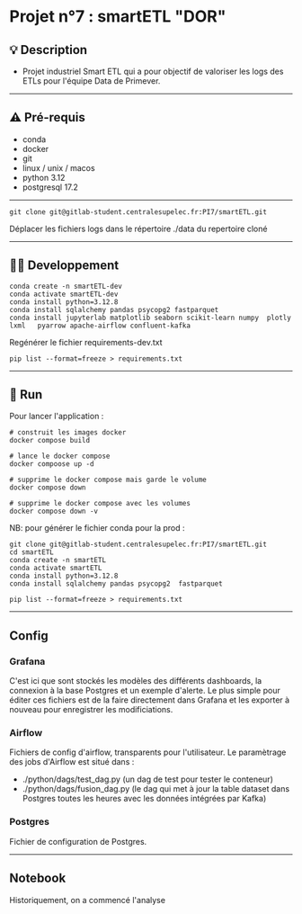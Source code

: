 # Projet n°7 : smartETL "DOR"

## 💡 Description

- Projet industriel Smart ETL qui a pour objectif de valoriser les logs des ETLs pour l'équipe Data de Primever. 
---

## ⚠️ Pré-requis 

- conda
- docker 
- git
- linux / unix / macos 
- python 3.12
- postgresql 17.2

---
```
git clone git@gitlab-student.centralesupelec.fr:PI7/smartETL.git
```

Déplacer les fichiers logs dans le répertoire ./data du repertoire cloné

------
## 👩‍💻 Developpement

```
conda create -n smartETL-dev
conda activate smartETL-dev
conda install python=3.12.8
conda install sqlalchemy pandas psycopg2 fastparquet
conda install jupyterlab matplotlib seaborn scikit-learn numpy  plotly lxml   pyarrow apache-airflow confluent-kafka    
```
Regénérer le fichier requirements-dev.txt
```
pip list --format=freeze > requirements.txt 
```
---
## 🚀 Run

Pour lancer l'application : 
```
# construit les images docker 
docker compose build 

# lance le docker compose 
docker compoose up -d

# supprime le docker compose mais garde le volume 
docker compose down 

# supprime le docker compose avec les volumes 
docker compose down -v 
```

NB: pour générer le fichier conda pour la prod : 
```
git clone git@gitlab-student.centralesupelec.fr:PI7/smartETL.git
cd smartETL
conda create -n smartETL
conda activate smartETL
conda install python=3.12.8
conda install sqlalchemy pandas psycopg2  fastparquet

pip list --format=freeze > requirements.txt 
```
---
## Config
### Grafana 
C'est ici que sont stockés les modèles des différents dashboards, la connexion à la base Postgres et un exemple d'alerte. Le plus simple pour éditer ces fichiers est de la faire directement dans Grafana et les exporter à nouveau pour enregistrer les modificiations.

### Airflow
Fichiers de config d'airflow, transparents pour l'utilisateur. Le paramètrage des jobs d'Airflow est situé dans :
- ./python/dags/test_dag.py (un dag de test pour tester le conteneur)
- ./python/dags/fusion_dag.py (le dag qui met à jour la table dataset dans Postgres toutes les heures avec les données intégrées par Kafka)

### Postgres
Fichier de configuration de Postgres. 

---
## Notebook
Historiquement, on a commencé l'analyse 